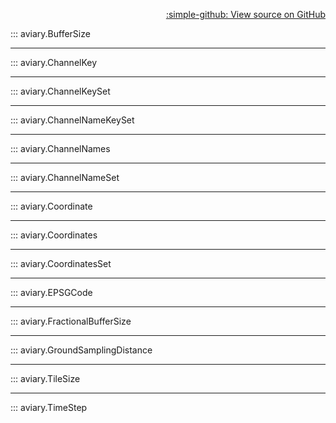 <div style="text-align: right;" markdown>

[:simple-github: View source on GitHub][GitHub]

  [GitHub]: https://github.com/geospaitial-lab/aviary/blob/main/aviary/core/type_aliases.py

</div>

::: aviary.BufferSize

---

::: aviary.ChannelKey

---

::: aviary.ChannelKeySet

---

::: aviary.ChannelNameKeySet

---

::: aviary.ChannelNames

---

::: aviary.ChannelNameSet

---

::: aviary.Coordinate

---

::: aviary.Coordinates

---

::: aviary.CoordinatesSet

---

::: aviary.EPSGCode

---

::: aviary.FractionalBufferSize

---

::: aviary.GroundSamplingDistance

---

::: aviary.TileSize

---

::: aviary.TimeStep
